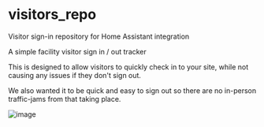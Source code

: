 # visitors_repo
Visitor sign-in repository for Home Assistant integration

A simple facility visitor sign in / out tracker

This is designed to allow visitors to quickly check in to your site, while not causing any issues if they don't sign out.

We also wanted it to be quick and easy to sign out so there are no in-person traffic-jams from that taking place.

![image](https://github.com/user-attachments/assets/00f7afc7-c646-4c2a-b93b-92184f5ee422)
